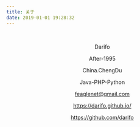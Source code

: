 ```yaml
---
title: 关于
date: 2019-01-01 19:28:32
---
```


<div style="text-align:center;">

<br>

<p>
Darifo

After-1995 

China.ChengDu 

Java-PHP-Python

feaglenet@gmail.com

https://darifo.github.io/

https://github.com/darifo

</p>
</div>
